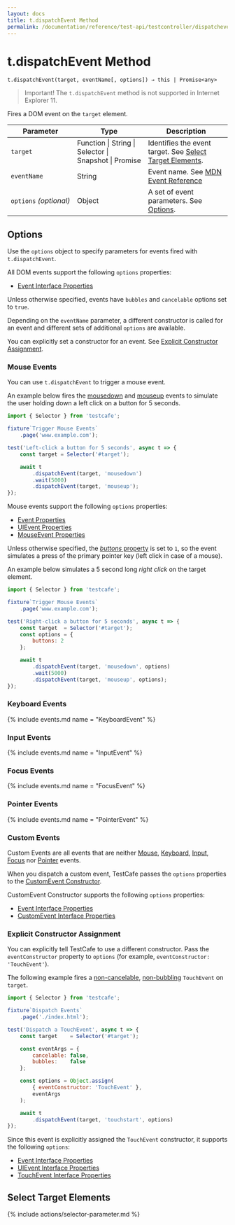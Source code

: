 ```yaml
---
layout: docs
title: t.dispatchEvent Method
permalink: /documentation/reference/test-api/testcontroller/dispatchevent.html
---
```

# t.dispatchEvent Method

```text
t.dispatchEvent(target, eventName[, options]) → this | Promise<any>
```

> Important! The `t.dispatchEvent` method is not supported in Internet Explorer 11.

Fires a DOM event on the `target` element.

Parameter              | Type                                              | Description
---------------------- | ------------------------------------------------- | ----------------
`target`               | Function &#124; String &#124; Selector &#124; Snapshot &#124; Promise | Identifies the event target. See [Select Target Elements](#select-target-elements).
`eventName`            | String                                            | Event name. See [MDN Event Reference](https://developer.mozilla.org/en-US/docs/Web/Events)
`options`&#160;*(optional)* | Object                                       | A set of event parameters. See [Options](#options).

## Options

Use the `options` object to specify parameters for events fired with `t.dispatchEvent`.

All DOM events support the following `options` properties:

* [Event Interface Properties](https://developer.mozilla.org/en-US/docs/Web/API/Event#properties)

Unless otherwise specified, events have `bubbles` and `cancelable` options set to `true`.

Depending on the `eventName` parameter, a different constructor is called for an event and different sets of additional `options` are available.

You can explicitly set a constructor for an event. See [Explicit Constructor Assignment](#explicit-constructor-assignment).

### Mouse Events

You can use `t.dispatchEvent` to trigger a mouse event.

An example below fires the [mousedown](https://developer.mozilla.org/en-US/docs/Web/API/Element/mousedown_event) and [mouseup](https://developer.mozilla.org/en-US/docs/Web/API/Element/mouseup_event) events to simulate the user holding down a left click on a button for 5 seconds.

```js
import { Selector } from 'testcafe';

fixture`Trigger Mouse Events`
    .page('www.example.com');

test('Left-click a button for 5 seconds', async t => {
    const target = Selector('#target');

    await t
        .dispatchEvent(target, 'mousedown')
        .wait(5000)
        .dispatchEvent(target, 'mouseup');
});
```

Mouse events support the following `options` properties:

* [Event Properties](https://developer.mozilla.org/en-US/docs/Web/API/Event#properties)
* [UIEvent Properties](https://developer.mozilla.org/en-US/docs/Web/API/UIEvent#properties)
* [MouseEvent Properties](https://developer.mozilla.org/en-US/docs/Web/API/MouseEvent#properties)

Unless otherwise specified, the [*buttons* property](https://developer.mozilla.org/en-US/docs/Web/API/MouseEvent/buttons) is set to `1`, so the event simulates a press of the primary pointer key (left click in case of a mouse).

An example below simulates a 5 second long *right click* on the target element.

```js
import { Selector } from 'testcafe';

fixture`Trigger Mouse Events`
    .page('www.example.com');

test('Right-click a button for 5 seconds', async t => {
    const target  = Selector('#target');
    const options = {
        buttons: 2
    };

    await t
        .dispatchEvent(target, 'mousedown', options)
        .wait(5000)
        .dispatchEvent(target, 'mouseup', options);
});
```

### Keyboard Events

{% include events.md name = "KeyboardEvent" %}

### Input Events

{% include events.md name = "InputEvent" %}

### Focus Events

{% include events.md name = "FocusEvent" %}

### Pointer Events

{% include events.md name = "PointerEvent" %}

### Custom Events

Custom Events are all events that are neither [Mouse](#mouse-events), [Keyboard](#keyboard-events), [Input](#input-events), [Focus](#focus-events) nor [Pointer](#pointer-events) events.

When you dispatch a custom event, TestCafe passes the `options` properties to the [CustomEvent Constructor](https://developer.mozilla.org/en-US/docs/Web/API/CustomEvent/CustomEvent).

CustomEvent Constructor supports the following `options` properties:

* [Event Interface Properties](https://developer.mozilla.org/en-US/docs/Web/API/Event#properties)
* [CustomEvent Interface Properties](https://developer.mozilla.org/en-US/docs/Web/API/CustomEvent#properties)

### Explicit Constructor Assignment

You can explicitly tell TestCafe to use a different constructor. Pass the `eventConstructor` property to `options` (for example, `eventConstructor: 'TouchEvent'`).

The following example fires a [non-cancelable](https://developer.mozilla.org/en-US/docs/Web/API/Event/cancelable), [non-bubbling](https://developer.mozilla.org/en-US/docs/Web/API/Event/bubbles) `TouchEvent` on `target`.

```js
import { Selector } from 'testcafe';

fixture`Dispatch Events`
    .page('./index.html');

test('Dispatch a TouchEvent', async t => {
    const target    = Selector('#target');

    const eventArgs = {
        cancelable: false,
        bubbles:    false
    };

    const options = Object.assign(
        { eventConstructor: 'TouchEvent' },
        eventArgs
    );

    await t
        .dispatchEvent(target, 'touchstart', options)
});
```

Since this event is explicitly assigned the `TouchEvent` constructor, it supports the following `options`:

* [Event Interface Properties](https://developer.mozilla.org/en-US/docs/Web/API/Event#properties)
* [UIEvent Interface Properties](https://developer.mozilla.org/en-US/docs/Web/API/UIEvent#properties)
* [TouchEvent Interface Properties](https://developer.mozilla.org/en-US/docs/Web/API/TouchEvent#properties)

## Select Target Elements

{% include actions/selector-parameter.md %}
